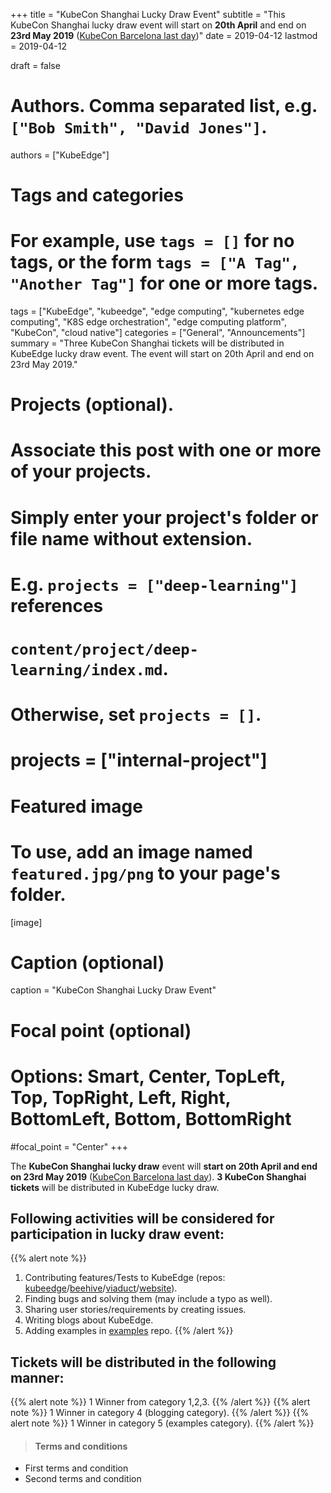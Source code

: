+++
title = "KubeCon Shanghai Lucky Draw Event"
subtitle = "This KubeCon Shanghai lucky draw event will start on **20th April** and end on **23rd May 2019** ([KubeCon Barcelona last day](https://www.cncf.io/community/kubecon-cloudnativecon-events/))"
date = 2019-04-12
lastmod = 2019-04-12

draft = false

# Authors. Comma separated list, e.g. `["Bob Smith", "David Jones"]`.
authors = ["KubeEdge"]

# Tags and categories
# For example, use `tags = []` for no tags, or the form `tags = ["A Tag", "Another Tag"]` for one or more tags.
tags = ["KubeEdge", "kubeedge", "edge computing", "kubernetes edge computing", "K8S edge orchestration", "edge computing platform", "KubeCon", "cloud native"]
categories = ["General", "Announcements"]
summary = "Three KubeCon Shanghai tickets will be distributed in KubeEdge lucky draw event. The event will start on 20th April and end on 23rd May 2019."

# Projects (optional).
#   Associate this post with one or more of your projects.
#   Simply enter your project's folder or file name without extension.
#   E.g. `projects = ["deep-learning"]` references 
#   `content/project/deep-learning/index.md`.
#   Otherwise, set `projects = []`.
# projects = ["internal-project"]

# Featured image
# To use, add an image named `featured.jpg/png` to your page's folder. 
[image]
  # Caption (optional)
  caption = "KubeCon Shanghai Lucky Draw Event"

  # Focal point (optional)
  # Options: Smart, Center, TopLeft, Top, TopRight, Left, Right, BottomLeft, Bottom, BottomRight
  #focal_point = "Center"
+++

The **KubeCon Shanghai lucky draw** event will **start on 20th April and end on 23rd May 2019** ([KubeCon Barcelona last day](https://www.cncf.io/community/kubecon-cloudnativecon-events/)). **3 KubeCon Shanghai tickets** will be distributed in KubeEdge lucky draw.  
  

## **Following activities will be considered for participation in lucky draw event:**

{{% alert note %}}
1. Contributing features/Tests to KubeEdge (repos: [kubeedge](https://github.com/kubeedge/kubeedge)/[beehive](https://github.com/kubeedge/beehive)/[viaduct](https://github.com/kubeedge/viaduct)/[website](https://github.com/kubeedge/website)).
2. Finding bugs and solving them (may include a typo as well).
3. Sharing user stories/requirements by creating issues.
4. Writing blogs about KubeEdge.
5. Adding examples in [examples](https://github.com/kubeedge/examples) repo.
{{% /alert %}}


## **Tickets will be distributed in the following manner:**

{{% alert note %}}
1 Winner from category 1,2,3.
{{% /alert %}}
{{% alert note %}}
1 Winner in category 4 (blogging category). 
{{% /alert %}}
{{% alert note %}}
1 Winner in category 5 (examples category).
{{% /alert %}}

>#### Terms and conditions
* First terms and condition
* Second terms and condition